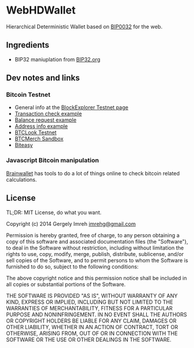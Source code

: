 # WebHDWallet

Hierarchical Deterministic Wallet based on [BIP0032][bip0032]
for the web.

## Ingredients

* BIP32 maniuplation from [BIP32.org][bip32org]

## Dev notes and links

### Bitcoin Testnet

* General info at the [BlockExplorer Testnet page][blockexplorertest]
* [Transaction check example](http://blockexplorer.com/testnet/tx/256ecfe2ec0285b71396b56f8edf7045d99cb2896eddc2894433cac805e6bb10)
* [Balance request example](http://blockexplorer.com/testnet/q/getreceivedbyaddress/mm9tSEqahzfDVkPtgsSiA4FmuqRMFdi8XE)
* [Address info example](http://blockexplorer.com/testnet/address/mm9tSEqahzfDVkPtgsSiA4FmuqRMFdi8XE)
* [BTCLook Testnet](http://testnet.btclook.com)
* [BTCMerch Sandbox](http://sandbox.btcmerch.com/)
* [Biteasy](https://www.biteasy.com/developers)

### Javascript Bitcoin manipulation

[Brainwallet][brainwallet] has tools to do a lot of things online to check
bitcoin related calculations.

## License

TL;DR: MIT License, do what you want.

Copyright (c) 2014 Gergely Imreh <imrehg@gmail.com>

Permission is hereby granted, free of charge, to any person obtaining a copy
of this software and associated documentation files (the "Software"), to deal
in the Software without restriction, including without limitation the rights
to use, copy, modify, merge, publish, distribute, sublicense, and/or sell
copies of the Software, and to permit persons to whom the Software is
furnished to do so, subject to the following conditions:

The above copyright notice and this permission notice shall be included in
all copies or substantial portions of the Software.

THE SOFTWARE IS PROVIDED "AS IS", WITHOUT WARRANTY OF ANY KIND, EXPRESS OR
IMPLIED, INCLUDING BUT NOT LIMITED TO THE WARRANTIES OF MERCHANTABILITY,
FITNESS FOR A PARTICULAR PURPOSE AND NONINFRINGEMENT. IN NO EVENT SHALL THE
AUTHORS OR COPYRIGHT HOLDERS BE LIABLE FOR ANY CLAIM, DAMAGES OR OTHER
LIABILITY, WHETHER IN AN ACTION OF CONTRACT, TORT OR OTHERWISE, ARISING FROM,
OUT OF OR IN CONNECTION WITH THE SOFTWARE OR THE USE OR OTHER DEALINGS IN
THE SOFTWARE.

[bip0032]: https://github.com/bitcoin/bips/blob/master/bip-0032.mediawiki
[bip32org]: http://bip32.org/
[brainwallet]: https://github.com/sarchar/brainwallet.github.com/tree/bip32
[blockexplorertest]: http://blockexplorer.com/testnet
